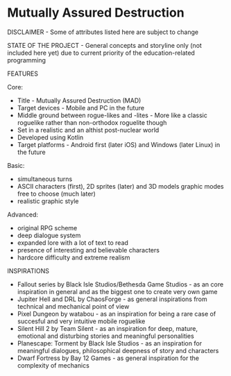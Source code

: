 # Mutually Assured Destruction
DISCLAIMER - Some of attributes listed here are subject to change

STATE OF THE PROJECT - General concepts and storyline only (not included here yet) due to current priority of the education-related programming

FEATURES

Core:

- Title - Mutually Assured Destruction (MAD)
- Target devices - Mobile and PC in the future
- Middle ground between rogue-likes and -lites - More like a classic roguelike rather than non-orthodox roguelite though
- Set in a realistic and an althist post-nuclear world
- Developed using Kotlin
- Target platforms - Android first (later iOS) and Windows (later Linux) in the future

Basic:

- simultaneous turns
- ASCII characters (first), 2D sprites (later) and 3D models graphic modes free to choose (much later)
- realistic graphic style

Advanced:

- original RPG scheme
- deep dialogue system
- expanded lore with a lot of text to read
- presence of interesting and believable characters
- hardcore difficulty and extreme realism

INSPIRATIONS

- Fallout series by Black Isle Studios/Bethesda Game Studios - as an core inspiration in general and as the biggest one to create very own game
- Jupiter Hell and DRL by ChaosForge - as general inspirations from technical and mechanical point of view
- Pixel Dungeon by watabou - as an inspiration for being a rare case of succesful and very intuitive mobile roguelike
- Silent Hill 2 by Team Silent - as an inspiration for deep, mature, emotional and disturbing stories and meaningful personalities
- Planescape: Torment by Black Isle Studios - as an inspiration for meaningful dialogues, philosophical deepness of story and characters
- Dwarf Fortress by Bay 12 Games - as general inspiration for the complexity of mechanics
